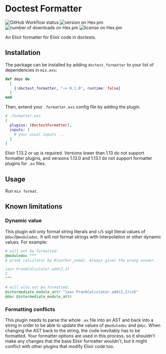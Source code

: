 # Doctest Formatter

![GitHub Workflow status](https://github.com/angelikatyborska/doctest_formatter/actions/workflows/test.yml/badge.svg)
![version on Hex.pm](https://img.shields.io/hexpm/v/doctest_formatter)
![number of downloads on Hex.pm](https://img.shields.io/hexpm/dt/doctest_formatter)
![license on Hex.pm](https://img.shields.io/hexpm/l/doctest_formatter)

An Elixir formatter for Elixir code in doctests.

## Installation

The package can be installed by adding `doctest_formatter` to your list of dependencies in `mix.exs`:

```elixir
def deps do
  [
    {:doctest_formatter, "~> 0.1.0", runtime: false}
  ]
end
```

Then, extend your `.formatter.exs` config file by adding the plugin. 

```elixir
# .formatter.exs
[
  plugins: [DoctestFormatter],
  inputs: [
    # your usual inputs ...
  ]
]
```

Elixir 1.13.2 or up is required. Versions lower than 1.13 do not support formatter plugins, and versions 1.13.0 and 1.13.1 do not support formatter plugins for `.ex` files.

## Usage

Run `mix format`.

## Known limitations

### Dynamic value

This plugin will only format string literals and `s`/`S` sigil literal values of `@doc`/`@moduledoc`. It will not format strings with interpolation or other dynamic values. For example:

```elixir
# will not be formatted:
@moduledoc """
A prank calculator by #{author_name}. Always gives the wrong answer.

iex> PrankCalculator.add(2,2)
5
"""

# will also not be formatted:
@intermediate_module_attr "iex> PrankCalculator.add(2,2)\n5"
@doc @intermediate_module_attr
```

### Formatting conflicts

This plugin needs to parse the whole `.ex` file into an AST and back into a string in order to be able to update the values of `@moduledoc` and `@doc`. When changing the AST back to the string, the code inevitably has to be formatted. Your formatter options are used in this process, so it shouldn't make any changes that the base Elixir formatter wouldn't, but it might conflict with other plugins that modify Elixir code too.
